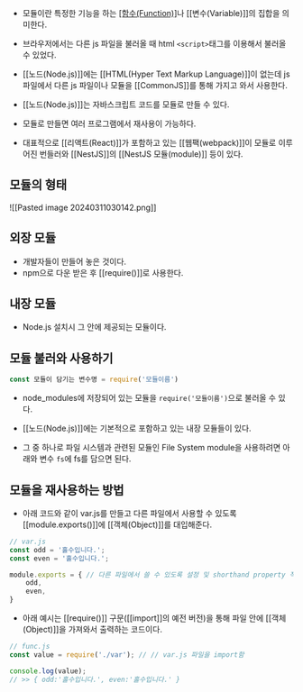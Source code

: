 - 모듈이란 특정한 기능을 하는 [[함수(Function)]]([[메서드(Method)]])나 [[변수(Variable)]]의 집합을 의미한다.

- 브라우저에서는 다른 js 파일을 불러올 때 html `<script>`태그를 이용해서 불러올 수 있었다.  
- [[노드(Node.js)]]에는 [[HTML(Hyper Text Markup Language)]]이 없는데 js 파일에서 다른 js 파일이나 모듈을 [[CommonJS]]를 통해 가지고 와서 사용한다.

- [[노드(Node.js)]]는 자바스크립트 코드를 모듈로 만들 수 있다.
- 모듈로 만들면 여러 프로그램에서 재사용이 가능하다.

- 대표적으로 [[리액트(React)]]가 포함하고 있는 [[웹팩(webpack)]]이 모듈로 이루어진 번들러와 [[NestJS]]의 [[NestJS 모듈(module)]] 등이 있다.


## 모듈의 형태

![[Pasted image 20240311030142.png]]


## 외장 모듈

- 개발자들이 만들어 놓은 것이다.
- npm으로 다운 받은 후 [[require()]]로 사용한다.


## 내장 모듈

- Node.js 설치시 그 안에 제공되는 모듈이다.


## 모듈 불러와 사용하기

```js
const 모듈이 담기는 변수명 = require('모듈이름')
```

- node_modules에 저장되어 있는 모듈을 `require('모듈이름')`으로 불러올 수 있다.

- [[노드(Node.js)]]에는 기본적으로 포함하고 있는 내장 모듈들이 있다.  
- 그 중 하나로 파일 시스템과 관련된 모듈인 File System module을 사용하려면 아래와 변수 `fs`에 fs를 담으면 된다.


## 모듈을 재사용하는 방법

- 아래 코드와 같이 var.js를 만들고 다른 파일에서 사용할 수 있도록 [[module.exports()]]에 [[객체(Object)]]를 대입해준다.

```js
// var.js
const odd = '홀수입니다.';
const even = '홀수입니다.';

module.exports = { // 다른 파일에서 쓸 수 있도록 설정 및 shorthand property 적용
	odd,
	even,
}
```

- 아래 예시는 [[require()]] 구문([[import]]의 예전 버전)을 통해 파일 안에 [[객체(Object)]]을 가져와서 출력하는 코드이다.

```js
// func.js
const value = require('./var'); // // var.js 파일을 import함

console.log(value); 
// >> { odd:'홀수입니다.', even:'홀수입니다.' }
```


